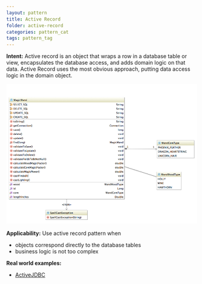 ```yaml
---
layout: pattern
title: Active Record
folder: active-record
categories: pattern_cat
tags: pattern_tag
---
```


**Intent:** Active record is an object that wraps a row in a database table or view,
 encapsulates the database access, and adds domain logic on that data. Active Record
 uses the most obvious approach, putting data access logic in the domain object.

![alt text](./etc/active-record.png "Active Record")

**Applicability:** Use active record pattern when

* objects correspond directly to the database tables
* business logic is not too complex

**Real world examples:**

* [ActiveJDBC](https://en.wikipedia.org/wiki/ActiveJDBC)